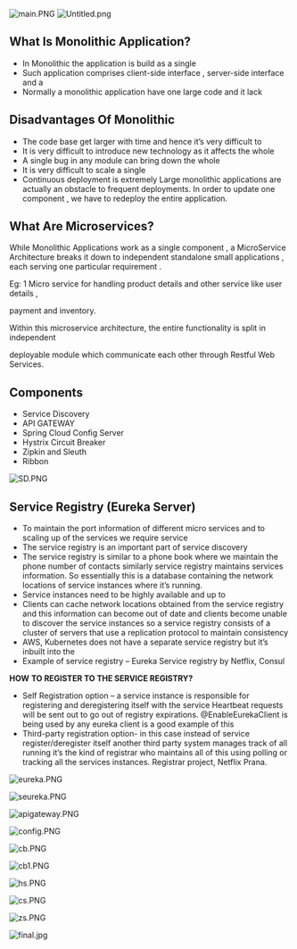 


![main.PNG](main.PNG)
![Untitled.png](Untitled.png)


## What Is Monolithic Application?

- In Monolithic the application is build as a single
- Such application comprises client-side interface , server-side interface and a
- Normally a monolithic application have one large code and it lack 

## Disadvantages Of Monolithic

- The code base get larger with time and hence it’s very difficult to
- It is very difficult to introduce new technology as it affects the whole
- A single bug in any module can bring down the whole
- It is very difficult to scale a single
- Continuous deployment is extremely Large monolithic applications are actually an obstacle to frequent deployments. In order to update one component , we have to redeploy the entire application.

## What Are Microservices?
While Monolithic Applications work as a single component , a MicroService Architecture breaks it down to independent standalone small applications , each serving one particular requirement .

Eg: 1 Micro service for handling product details and other service like user details ,

payment and inventory.

Within this microservice architecture, the entire functionality is split in independent

deployable module which communicate each other through Restful Web Services.

## Components

- Service Discovery
- API GATEWAY
- Spring Cloud Config Server
- Hystrix Circuit Breaker
- Zipkin and Sleuth
- Ribbon

![SD.PNG](SD.PNG)

## Service Registry (Eureka Server)

- To maintain the port information of different micro services and to scaling up of the services we require service
- The service registry is an important part of service discovery
- The service registry is similar to a phone book where we maintain the phone number of contacts similarly service registry maintains services information. So essentially this is a database containing the network locations of service instances where it’s running.
- Service instances need to be highly available and up to
- Clients can cache network locations obtained from the service registry and this information can become out of date and clients become unable to discover the service instances so a service registry consists of a cluster of servers that use a replication protocol to maintain consistency
- AWS, Kubernetes does not have a separate service registry but it’s inbuilt into the
- Example of service registry – Eureka Service registry by Netflix, Consul

**HOW** **TO REGISTER TO THE SERVICE REGISTRY?**

- Self Registration option – a service instance is responsible for registering and deregistering itself with the service Heartbeat requests will be sent out to go out of registry expirations. @EnableEurekaClient is being used by any eureka client is a good example of this
- Third-party registration option- in this case instead of service register/deregister itself another third party system manages track of all running it’s the kind of registrar who maintains all of this using polling or tracking all the services instances. Registrar project, Netflix Prana.

![eureka.PNG](eureka.PNG)

![seureka.PNG](seureka.PNG)

![apigateway.PNG](apigateway.PNG)

![config.PNG](config.PNG)

![cb.PNG](cb.PNG)

![cb1.PNG](cb1.PNG)

![hs.PNG](hs.PNG)

![cs.PNG](cs.PNG)

![zs.PNG](zs.PNG)

![final.jpg](final.jpg)